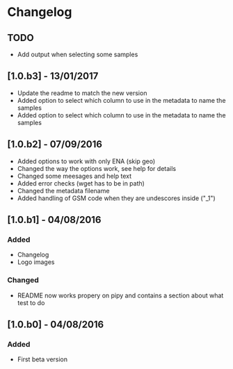 # Changelog

## TODO
- Add output when selecting some samples

## [1.0.b3] - 13/01/2017
- Update the readme to match the new version
- Added option to select which column to use in the metadata to name the samples
- Added option to select which column to use in the metadata to name the samples

## [1.0.b2] - 07/09/2016
- Added options to work with only ENA (skip geo)
- Changed the way the options work, see help for details
- Changed some meesages and help text
- Added error checks (wget has to be in path)
- Changed the metadata filename
- Added handling of GSM code when they are undescores inside ("_1")

## [1.0.b1] - 04/08/2016
### Added
- Changelog
- Logo images

### Changed
- README now works propery on pipy and contains a section about what test to do

## [1.0.b0] - 04/08/2016
### Added
- First beta version
